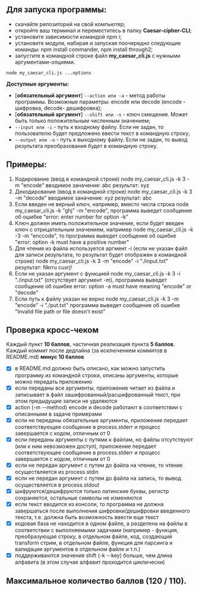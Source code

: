 ## Для запуска программы:
- скачайте репозиторий на свой компьютер;
- откройте ваш терминал и переместитесь в папку **Caesar-cipher-CLI**;
- установите зависимости командой *npm i*;
- установите модули, набирая и запуская поочередно следующие команды: npm install commander, npm install through2;    
- запустите в командной строке файл **my_caesar_cli.js** c нужными аргументами-опциями.  

```
node my_caesar_cli.js ...options 
```  
**Доступные аргументы:**
- [**обязательный аргумент**] ```--action или -a``` - метод работы программы. Возможные параметры: encode или decode (encode - шифровка, decode- дешифровка);
- [**обязательный аргумент**] ```--shift или -s``` - ключ смещения. Может быть только положительным численным значением;
- ```--input или -i``` - путь к входному файлу. Если не задан, то пользователю будет предложено ввести текст в командную строку;
- ```--output или -o``` - путь к выходному файлу. Если не задан, то вывод результата преобразования будет в командную строку. 

## Примеры:
1. Кодирование (ввод в командной строке)
node my_caesar_cli.js -k 3 -m "encode"
вводимое заначение: abc
результат: xyz
2. Декодирование (ввод в командной строке)
node my_caesar_cli.js -k 3 -m "decode"
вводимое заначение: xyz
результат: abc
3. Если введен не верный ключ, например, вместо числа строка
node my_caesar_cli.js -k "ghj" -m "encode",
программа выведет сообщение об ошибке "error: enter number for option -k" 
4. Ключ должен иметь положительное значение, если будет введен ключ с отрицательным значением, например
node my_caesar_cli.js -k -3 -m "enccode", то программа выведет сообщение об ошибке "error: option -k must have a positive number"
5. Для чтения из файла используется аргмент -i (если не указан файл для записи результата, то результат будет отображен в командной строке)
node my_caesar_cli.js -k 3 -m "encode" -i "./input.txt"
результат: Nkrru cuxrj!
6. Если не указан аргумент с функцией 
node my_caesar_cli.js -k 3 -i "./input.txt" (отсутствует аргумент -m), программа выведет сообщение об ошибке
error: option -a must have meaning "encode" or "decode"
7. Если путь к файлу указан не верно
node my_caesar_cli.js -k 3 -m "encode" -i "./put.txt"
программа выведет сообщение об ошибке
"Invalid file path or file doesn't exist"

## Проверка кросс-чеком  
Каждый пункт **10 баллов**, частичная реализация пункта **5 баллов**.  
Каждый коммит после дедлайна (за исключением коммитов в README.md) **минус 10 баллов**  

- [x] в README.md должно быть описано, как можно запустить программу из командной строки, описаны аргументы, которые можно передать приложению  
- [x] если переданы все аргументы, приложение читает из файла и записывает в файл зашифрованный/расшифрованный текст, при этом предыдущие записи не удаляются  
- [x] action (-m --method) encode и decode работают в соответствии с описанными в задаче примерами
- [x] если не переданы обязательные аргументы, приложение передает соответствующее сообщение в process.stderr и прoцесс завершается с кодом, отличным от 0 
- [x] если переданы аргументы с путями к файлам, но файлы отсутствуют (или к ним невозможен доступ), приложение передает соответствующее сообщение в process.stderr и прoцесс завершается с кодом, отличным от 0  
- [x] если не передан аргумент с путем до файла на чтение, то чтение осуществляется из process.stdin  
- [x] если не передан аргумент с путем до файла на запись, то вывод осуществляется в process.stdout 
- [x] шифруются/дешифруются только латинские буквы, регистр сохраняется, остальные символы не изменяются  
- [x] если текст вводится из консоли, то программа не должна завершаться после выполнения шифровки/дешифровки введенного текста, т.е. должна быть возможность ввести еще текст  
- [x] кодовая база не находится в одном файле, а разделена на файлы в соответствии с выполняемыми задачами (например - функция, преобразующая строку, в отдельном файле, код, создающий transform стрим, в отдельном файле, функция для парсинга и валидации аргументов в отдельном файле и т.п.)
- [x] поддерживаются значения shift (-k --key) больше, чем длина алфавита (в этом случае алфавит проходится циклически)

## Максимальное количество баллов (120 / 110).  

